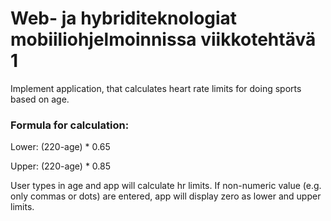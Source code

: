 # Web- ja hybriditeknologiat mobiiliohjelmoinnissa viikkotehtävä 1

Implement application, that calculates heart rate limits for doing sports based on age.

### Formula for calculation:

Lower: (220-age) * 0.65

Upper: (220-age) * 0.85

User types in age and app will calculate hr limits. If non-numeric
value (e.g. only commas or dots) are entered, app will display zero as lower and
upper limits.

